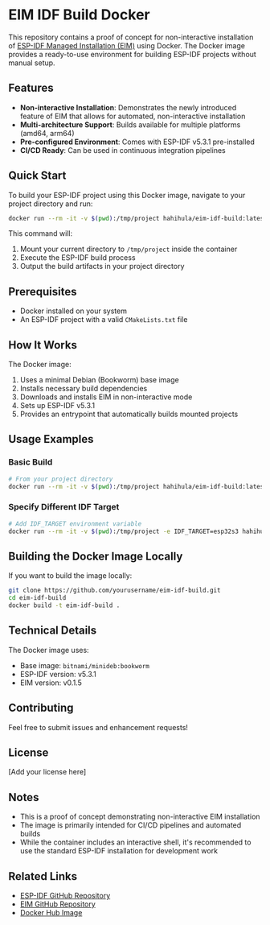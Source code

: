 # EIM IDF Build Docker

This repository contains a proof of concept for non-interactive installation of [ESP-IDF Managed Installation (EIM)](https://github.com/espressif/idf-im-cli) using Docker. The Docker image provides a ready-to-use environment for building ESP-IDF projects without manual setup.

## Features

- **Non-interactive Installation**: Demonstrates the newly introduced feature of EIM that allows for automated, non-interactive installation
- **Multi-architecture Support**: Builds available for multiple platforms (amd64, arm64)
- **Pre-configured Environment**: Comes with ESP-IDF v5.3.1 pre-installed
- **CI/CD Ready**: Can be used in continuous integration pipelines

## Quick Start

To build your ESP-IDF project using this Docker image, navigate to your project directory and run:

```bash
docker run --rm -it -v $(pwd):/tmp/project hahihula/eim-idf-build:latest
```

This command will:

1. Mount your current directory to `/tmp/project` inside the container
2. Execute the ESP-IDF build process
3. Output the build artifacts in your project directory

## Prerequisites

- Docker installed on your system
- An ESP-IDF project with a valid `CMakeLists.txt` file

## How It Works

The Docker image:

1. Uses a minimal Debian (Bookworm) base image
2. Installs necessary build dependencies
3. Downloads and installs EIM in non-interactive mode
4. Sets up ESP-IDF v5.3.1
5. Provides an entrypoint that automatically builds mounted projects

## Usage Examples

### Basic Build

```bash
# From your project directory
docker run --rm -it -v $(pwd):/tmp/project hahihula/eim-idf-build:latest
```

### Specify Different IDF Target

```bash
# Add IDF_TARGET environment variable
docker run --rm -it -v $(pwd):/tmp/project -e IDF_TARGET=esp32s3 hahihula/eim-idf-build:latest
```

## Building the Docker Image Locally

If you want to build the image locally:

```bash
git clone https://github.com/yourusername/eim-idf-build.git
cd eim-idf-build
docker build -t eim-idf-build .
```

## Technical Details

The Docker image uses:

- Base image: `bitnami/minideb:bookworm`
- ESP-IDF version: v5.3.1
- EIM version: v0.1.5

## Contributing

Feel free to submit issues and enhancement requests!

## License

[Add your license here]

## Notes

- This is a proof of concept demonstrating non-interactive EIM installation
- The image is primarily intended for CI/CD pipelines and automated builds
- While the container includes an interactive shell, it's recommended to use the standard ESP-IDF installation for development work

## Related Links

- [ESP-IDF GitHub Repository](https://github.com/espressif/esp-idf)
- [EIM GitHub Repository](https://github.com/espressif/idf-im-cli)
- [Docker Hub Image](https://hub.docker.com/r/hahihula/eim-idf-build)
